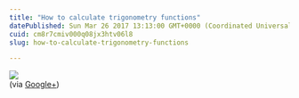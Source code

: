 ```yaml
---
title: "How to calculate trigonometry functions"
datePublished: Sun Mar 26 2017 13:13:00 GMT+0000 (Coordinated Universal Time)
cuid: cm8r7cmiv000q08jx3htv06l8
slug: how-to-calculate-trigonometry-functions

---
```



![](https://cdn.hashnode.com/res/hashnode/image/upload/v1743070800483/00f9c21b-05b0-4149-97e6-9f912ab5850a.jpeg)  
(via [Google+](https://plus.google.com/+GokulKrishnan555/posts/GJx9UogFha1))